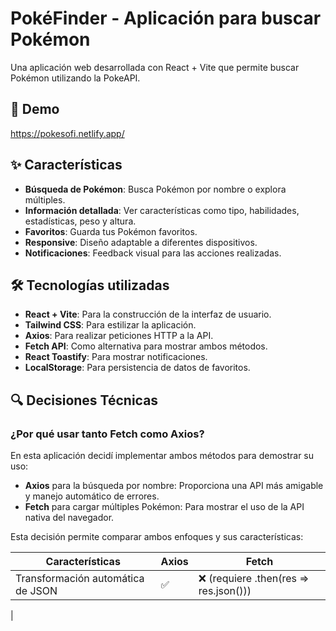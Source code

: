 # PokéFinder - Aplicación para buscar Pokémon

Una aplicación web desarrollada con React + Vite que permite buscar Pokémon utilizando la PokeAPI.

## 🚀 Demo

https://pokesofi.netlify.app/

## ✨ Características

- **Búsqueda de Pokémon**: Busca Pokémon por nombre o explora múltiples.
- **Información detallada**: Ver características como tipo, habilidades, estadísticas, peso y altura.
- **Favoritos**: Guarda tus Pokémon favoritos.
- **Responsive**: Diseño adaptable a diferentes dispositivos.
- **Notificaciones**: Feedback visual para las acciones realizadas.

## 🛠️ Tecnologías utilizadas

- **React + Vite**: Para la construcción de la interfaz de usuario.
- **Tailwind CSS**: Para estilizar la aplicación.
- **Axios**: Para realizar peticiones HTTP a la API.
- **Fetch API**: Como alternativa para mostrar ambos métodos.
- **React Toastify**: Para mostrar notificaciones.
- **LocalStorage**: Para persistencia de datos de favoritos.

## 🔍 Decisiones Técnicas

### ¿Por qué usar tanto Fetch como Axios?

En esta aplicación decidí implementar ambos métodos para demostrar su uso:

- **Axios** para la búsqueda por nombre: Proporciona una API más amigable y manejo automático de errores.
- **Fetch** para cargar múltiples Pokémon: Para mostrar el uso de la API nativa del navegador.

Esta decisión permite comparar ambos enfoques y sus características:

| Características | Axios | Fetch |
|-----------------|-------|-------|
| Transformación automática de JSON | ✅ | ❌ (requiere .then(res => res.json())) |
|
